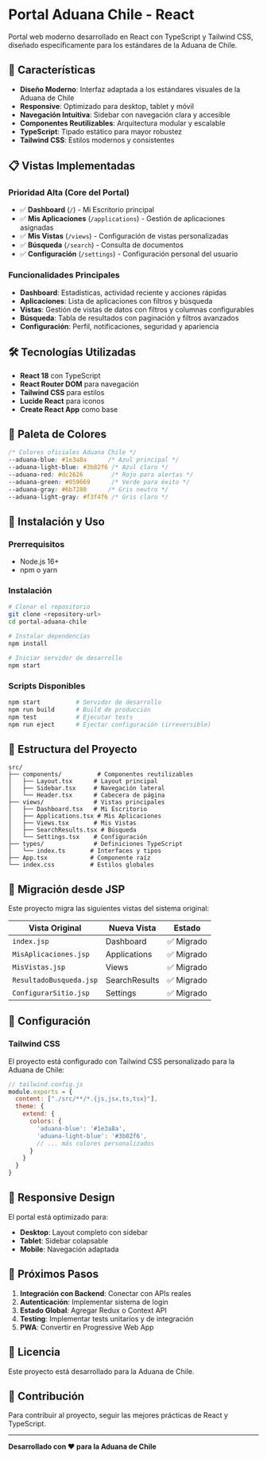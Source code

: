 # Portal Aduana Chile - React

Portal web moderno desarrollado en React con TypeScript y Tailwind CSS, diseñado específicamente para los estándares de la Aduana de Chile.

## 🚀 Características

- **Diseño Moderno**: Interfaz adaptada a los estándares visuales de la Aduana de Chile
- **Responsive**: Optimizado para desktop, tablet y móvil
- **Navegación Intuitiva**: Sidebar con navegación clara y accesible
- **Componentes Reutilizables**: Arquitectura modular y escalable
- **TypeScript**: Tipado estático para mayor robustez
- **Tailwind CSS**: Estilos modernos y consistentes

## 📋 Vistas Implementadas

### Prioridad Alta (Core del Portal)
- ✅ **Dashboard** (`/`) - Mi Escritorio principal
- ✅ **Mis Aplicaciones** (`/applications`) - Gestión de aplicaciones asignadas
- ✅ **Mis Vistas** (`/views`) - Configuración de vistas personalizadas
- ✅ **Búsqueda** (`/search`) - Consulta de documentos
- ✅ **Configuración** (`/settings`) - Configuración personal del usuario

### Funcionalidades Principales
- **Dashboard**: Estadísticas, actividad reciente y acciones rápidas
- **Aplicaciones**: Lista de aplicaciones con filtros y búsqueda
- **Vistas**: Gestión de vistas de datos con filtros y columnas configurables
- **Búsqueda**: Tabla de resultados con paginación y filtros avanzados
- **Configuración**: Perfil, notificaciones, seguridad y apariencia

## 🛠️ Tecnologías Utilizadas

- **React 18** con TypeScript
- **React Router DOM** para navegación
- **Tailwind CSS** para estilos
- **Lucide React** para iconos
- **Create React App** como base

## 🎨 Paleta de Colores

```css
/* Colores oficiales Aduana Chile */
--aduana-blue: #1e3a8a      /* Azul principal */
--aduana-light-blue: #3b82f6 /* Azul claro */
--aduana-red: #dc2626        /* Rojo para alertas */
--aduana-green: #059669      /* Verde para éxito */
--aduana-gray: #6b7280      /* Gris neutro */
--aduana-light-gray: #f3f4f6 /* Gris claro */
```

## 🚀 Instalación y Uso

### Prerrequisitos
- Node.js 16+ 
- npm o yarn

### Instalación
```bash
# Clonar el repositorio
git clone <repository-url>
cd portal-aduana-chile

# Instalar dependencias
npm install

# Iniciar servidor de desarrollo
npm start
```

### Scripts Disponibles
```bash
npm start          # Servidor de desarrollo
npm run build      # Build de producción
npm test           # Ejecutar tests
npm run eject      # Ejectar configuración (irreversible)
```

## 📁 Estructura del Proyecto

```
src/
├── components/          # Componentes reutilizables
│   ├── Layout.tsx      # Layout principal
│   ├── Sidebar.tsx     # Navegación lateral
│   └── Header.tsx      # Cabecera de página
├── views/              # Vistas principales
│   ├── Dashboard.tsx   # Mi Escritorio
│   ├── Applications.tsx # Mis Aplicaciones
│   ├── Views.tsx       # Mis Vistas
│   ├── SearchResults.tsx # Búsqueda
│   └── Settings.tsx    # Configuración
├── types/              # Definiciones TypeScript
│   └── index.ts       # Interfaces y tipos
├── App.tsx            # Componente raíz
└── index.css          # Estilos globales
```

## 🎯 Migración desde JSP

Este proyecto migra las siguientes vistas del sistema original:

| Vista Original | Nueva Vista | Estado |
|---------------|-------------|--------|
| `index.jsp` | Dashboard | ✅ Migrado |
| `MisAplicaciones.jsp` | Applications | ✅ Migrado |
| `MisVistas.jsp` | Views | ✅ Migrado |
| `ResultadoBusqueda.jsp` | SearchResults | ✅ Migrado |
| `ConfigurarSitio.jsp` | Settings | ✅ Migrado |

## 🔧 Configuración

### Tailwind CSS
El proyecto está configurado con Tailwind CSS personalizado para la Aduana de Chile:

```javascript
// tailwind.config.js
module.exports = {
  content: ["./src/**/*.{js,jsx,ts,tsx}"],
  theme: {
    extend: {
      colors: {
        'aduana-blue': '#1e3a8a',
        'aduana-light-blue': '#3b82f6',
        // ... más colores personalizados
      }
    }
  }
}
```

## 📱 Responsive Design

El portal está optimizado para:
- **Desktop**: Layout completo con sidebar
- **Tablet**: Sidebar colapsable
- **Mobile**: Navegación adaptada

## 🚀 Próximos Pasos

1. **Integración con Backend**: Conectar con APIs reales
2. **Autenticación**: Implementar sistema de login
3. **Estado Global**: Agregar Redux o Context API
4. **Testing**: Implementar tests unitarios y de integración
5. **PWA**: Convertir en Progressive Web App

## 📄 Licencia

Este proyecto está desarrollado para la Aduana de Chile.

## 👥 Contribución

Para contribuir al proyecto, seguir las mejores prácticas de React y TypeScript.

---

**Desarrollado con ❤️ para la Aduana de Chile**